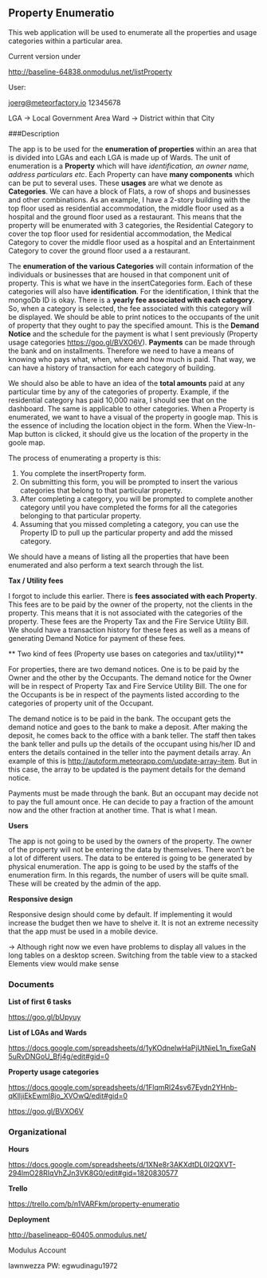 ## Property Enumeratio 

This web application will be used to enumerate all the properties and usage categories within a particular area.

Current version under

http://baseline-64838.onmodulus.net/listProperty

User:

joerg@meteorfactory.io
12345678


 
 LGA -> Local Government Area
 Ward -> District within that City

###Description

The app is to be used for the **enumeration of properties** within an area that is divided into LGAs and each LGA is made up of Wards. The unit of enumeration is a **Property** which will have _identification, an owner name, address particulars etc_. Each Property can have **many components** which can be put to several uses. These **usages** are what we denote as **Categories**. We can have a block of Flats, a row of shops and businesses and other combinations. As an example, I have a 2-story building with the top floor used as residential accommodation, the middle floor used as a hospital and the ground floor used as a restaurant. This means that the property will be enumerated with 3 categories, the Residential Category to cover the top floor used for residential accommodation, the Medical Category to cover the middle floor used as a hospital and an Entertainment Category to cover the ground floor used a a restaurant.

The **enumeration of the various Categories** will contain information of the individuals or businesses that are housed in that component unit of property. This is what we have in the insertCategories form. Each of these categories will also have **identification**. For the identification, I think that the mongoDb ID is okay. There is a **yearly fee associated with each category**. So, when a category is selected, the fee associated with this category will be displayed. We should be able to print notices to the occupants of the unit of property that they ought to pay the specified amount. This is the **Demand Notice** and the schedule for the payment is what I sent previously (Property usage categories https://goo.gl/BVXO6V). **Payments** can be made through the bank and on installments. Therefore we need to have a means of knowing who pays what, when, where and how much is paid. That way, we can have a history of transaction for each category of building. 

We should also be able to have an idea of the **total amounts** paid at any particular time by any of the categories of property. Example, if the residential category has paid 10,000 naira, I should see that on the dashboard. The same is applicable to other categories.
When a Property is enumerated, we want to have a visual of the property in google map. This is the essence of including the location object in the form. When the View-In-Map button is clicked, it should give us the location of the property in the goole map.

The process of enumerating a property is this:

1.	You complete the insertProperty form.
2.	On submitting this form, you will be prompted to insert the various categories that belong to that particular property. 
3.	After completing a category, you will be prompted to complete another category until you have completed the forms for all the categories belonging to that particular property. 
4.	Assuming that you missed completing a category, you can use the Property ID to pull up the particular property and add the missed category.

We should have a means of listing all the properties that have been enumerated and also perform a text search through the list.

**Tax / Utility fees**

I forgot to include this earlier. There is **fees associated with each Property**. This fees are to be paid by the owner of the property, not the clients in the property. This means that it is not associated with the categories of the property. These fees are the Property Tax and the Fire Service Utility Bill. We should have a transaction history for these fees as well as a means of generating Demand Notice for payment of these fees.

** Two kind of fees (Property use bases on categories and tax/utility)**

For properties, there are two demand notices. One is to be paid by the Owner and the other by the Occupants. The demand notice for the Owner will be in respect of Property Tax and Fire Service Utility Bill. The one for the Occupants is be in respect of the payments listed according to the categories of property unit of the Occupant. 

The demand notice is to be paid in the bank. The occupant gets the demand notice and goes to the bank to make a deposit. After making the deposit, he comes back to the office with a bank teller. The staff then takes the bank teller and pulls up the details of the occupant using his/her ID and enters the details contained in the teller into the payment details array. An example of this is http://autoform.meteorapp.com/update-array-item. But in this case, the array to be updated is the payment details for the demand notice. 

Payments must be made through the bank. But an occupant may decide not to pay the full amount once. He can decide to pay a fraction of the amount now and the other fraction at another time. That is what I mean.


**Users**

The app is not going to be used by the owners of the property. The owner of the property will not be entering the data by themselves. There won’t be a lot of different users. The data to be entered is going to be generated by physical enumeration.  The app is going to be used by the staffs of the enumeration firm. In this regards, the number of users will be quite small. These will be created by the admin of the app. 



**Responsive design**

Responsive design should come by default. If implementing it would increase the budget then we have to shelve it. It is not an extreme necessity that the app must be used in a mobile device. 

-> Although right now we even have problems to display all values in the long tables on a desktop screen. Switching from the table view to a stacked Elements view would make sense



### Documents

**List of first 6 tasks**

https://goo.gl/bUpyuy

**List of LGAs and Wards**
 
 https://docs.google.com/spreadsheets/d/1yKOdnelwHaPjUtNieL1n_fixeGaN5uRvDNGoU_Bfj4g/edit#gid=0

**Property usage categories**

https://docs.google.com/spreadsheets/d/1FlqmRl24sv67Eydn2YHnb-qKlIjiEkEwmI8jo_XVOwQ/edit#gid=0

https://goo.gl/BVXO6V

### Organizational

**Hours**

https://docs.google.com/spreadsheets/d/1XNe8r3AKXdtDL0I2QXVT-294lmO28RIqVhZJn3VK8G0/edit#gid=1820830577

**Trello**

https://trello.com/b/n1VARFkm/property-enumeratio


**Deployment**

http://baselineapp-60405.onmodulus.net/

Modulus Account

lawnwezza 
PW: egwudinagu1972






